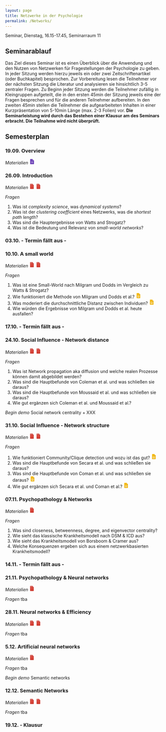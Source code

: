 ```yaml
---
layout: page
title: Netzwerke in der Psychologie
permalink: /Networks/
---
```

Seminar, Dienstag, 16.15-17.45, Seminarraum 11

## Seminarablauf

Das Ziel dieses Seminar ist es einen Überblick über die Anwendung und den Nutzen von Netzwerken für Fragestellungen der Psychologie zu geben. In jeder Sitzung werden hierzu jeweils ein oder zwei Zeitschriftenartikel (oder Buchkapitel) besprochen. Zur Vorbereitung lesen die Teilnehmer vor der nächsten Sitzung die Literatur und analysieren sie hinsichtlich 3-5 zentraler Fragen. Zu Beginn jeder Sitzung werden die Teilnehmer zufällig in Kleingruppen aufgeteilt, die in den ersten 45min der Sitzung jeweils eine der Fragen besprechen und für die anderen Teilnehmer aufbereiten. In den zweiten 45min stellen die Teilnehmer die aufgearbeiteten Inhalten in einer Kurzpräsentation von 5-10min Länge (max. 2-3 Folien) vor. <b>Die Seminarleistung wird durch das Bestehen einer Klausur am des Seminars erbracht. Die Teilnahme wird nicht überprüft.</b>

## Semesterplan

### 19.09. Overview
<i>Materialien</i> <a href="/q0_networks/" ><img src="/images/GoogleForms.png" alt="GoogleIcon" height="18"/></a>

<!--- <a href="{{site.url}}/_Goodchoices/Downloads/Session I.pdf" ><img src="/images/GoogleSlides.png" alt="GoogleIcon" height="18" width = "17"/></a> --->

### 26.09. Introduction

<i>Materialien</i>
<a href="{{site.url}}/_Networks/Literature/Barabasi2012NetworkTakeover.pdf" ><img src="/images/PDFIcon.png" alt="GoogleIcon" height="18" width = "17"/></a>
<a href="{{site.url}}/_Networks/Literature/WattsStrogatz1998CollectiveDynamicsSmallWorld.pdf" ><img src="/images/PDFIcon.png" alt="GoogleIcon" height="18" width = "17"/></a>

<i>Fragen</i>
1. Was ist <i>complexity science</i>, was <i>dynamical systems</i>?
2. Was ist der <i>clustering coefficient</i> eines Netzwerks, was die <i>shortest path length</i>?
3. Was sind die Hauptergebnisse von Watts and Strogatz?
4. Was ist die Bedeutung und Relevanz von <i>small-world networks</i>?

### 03.10. - Termin fällt aus -

### 10.10. A small world

<i>Materialien</i>
<a href="{{site.url}}/_Networks/Literature/Milgram1967SmallWorldProblem.pdf" ><img src="/images/PDFIcon.png" alt="GoogleIcon" height="18" width = "17"/></a>
<a href="{{site.url}}/_Networks/Literature/DoddsEtAl2003SmallWorldByEmail.pdf" ><img src="/images/PDFIcon.png" alt="GoogleIcon" height="18" width = "17"/></a>

<i>Fragen</i>
1. Was ist eine Small-World nach Milgram und Dodds im Vergleich zu Watts & Strogatz?
2. Wie funktioniert die Methode von Milgram und Dodds et al.? <a href="{{site.url}}/_Networks/Presentations/Präsentation_Milgram Methode.pptx" ><img src="/images/GoogleSlides.png" alt="GoogleIcon" height="18" width = "17"/></a>
3. Was moderiert die durchschnittliche Distanz zwischen Individuen? <a href="{{site.url}}/_Networks/Presentations/Moderatoren der durchschnittlichen Distanz.pptx" ><img src="/images/GoogleSlides.png" alt="GoogleIcon" height="18" width = "17"/></a>
4. Wie würden die Ergebnisse von Milgram und Dodds et al. heute ausfallen?

### 17.10. - Termin fällt aus -

### 24.10. Social Influence - Network distance

<i>Materialien</i>
<a href="{{site.url}}/_Networks/Literature/MoussaidEtAl2017PNAS.pdf" ><img src="/images/PDFIcon.png" alt="GoogleIcon" height="18" width = "17"/></a>
<a href="{{site.url}}/_Networks/Literature/ColemanEtAl1957DiffusionOfInnovationAmongPhysicians.pdf" ><img src="/images/PDFIcon.png" alt="GoogleIcon" height="18" width = "17"/></a>

<i>Fragen</i>
1. Was ist Network propagation aka diffusion und welche realen Prozesse können damit abgebildet werden?
2. Was sind die Hauptbefunde von Coleman et al. und was schließen sie daraus?
3. Was sind die Hauptbefunde von Moussaid et al. und was schließen sie daraus?
4. Wie gut ergänzen sich Coleman et al. und Moussaid et al.?

<i>Begin demo</i> Social network centrality + XXX

### 31.10. Social Influence - Network structure

<i>Materialien</i>
<a href="{{site.url}}/_Networks/Literature/SecaraEtAl2016SocialNetworkStructure.pdf" ><img src="/images/PDFIcon.png" alt="GoogleIcon" height="18" width = "17"/></a>
<a href="{{site.url}}/_Networks/Literature/ComanEtAl2016MnemonicConvergence.pdf" ><img src="/images/PDFIcon.png" alt="GoogleIcon" height="18" width = "17"/></a>

<i>Fragen</i>
1. Wie funktioniert Community/Clique detection und wozu ist das gut? <a href="{{site.url}}/_Networks/Presentations/Präsentation1 Frage 1 Netzwerke.pptx" ><img src="/images/GoogleSlides.png" alt="GoogleIcon" height="18" width = "17"/></a>
2. Was sind die Hauptbefunde von Secara et al. und was schließen sie daraus?
3. Was sind die Hauptbefunde von Coman et al. und was schließen sie daraus? <a href="{{site.url}}/_Networks/Presentations/Netzwerke_in_der_Psychologie_5.Sitzung_31.10.17_Praesentation_Gruppe_3_und_4.pdf" ><img src="/images/GoogleSlides.png" alt="GoogleIcon" height="18" width = "17"/></a>
4. Wie gut ergänzen sich Secara et al. und Coman et al.? <a href="{{site.url}}/_Networks/Presentations/Netzwerke_in_der_Psychologie_5.Sitzung_31.10.17_Praesentation_Gruppe_3_und_4.pdf" ><img src="/images/GoogleSlides.png" alt="GoogleIcon" height="18" width = "17"/></a>

### 07.11. Psychopathology & Networks

<i>Materialien</i> 
<a href="{{site.url}}/_Networks/Literature/BorsboomCramer2013AnnualReview.pdf" ><img src="/images/PDFIcon.png" alt="GoogleIcon" height="18" width = "17"/></a>

<i>Fragen</i>
1. Was sind closeness, betweenness, degree, and eigenvector centrality?
2. Wie sieht das klassische Krankheitsmodell nach DSM & ICD aus?
3. Wie sieht das Krankheitsmodell von Borsboom & Cramer aus?
4. Welche Konsequenzen ergeben sich aus einem netzwerkbasierten Krankheitsmodell?

### 14.11. - Termin fällt aus -

### 21.11. Psychopathology & Neural networks

<i>Materialien</i>
<a href="{{site.url}}/_Networks/Literature/Stam2014NeuroDisease&Network.pdf" ><img src="/images/PDFIcon.png" alt="GoogleIcon" height="18" width = "17"/></a>

<i>Fragen</i> tba

### 28.11. Neural networks & Efficiency

<i>Materialien</i> 
<a href="{{site.url}}/_Networks/Literature/BullmoreSporns2012EconomyOfBrainOrganization.pdf" ><img src="/images/PDFIcon.png" alt="GoogleIcon" height="18" width = "17"/></a>
<a href="{{site.url}}/_Networks/Literature/Marteijn2013Brain&Hubs.pdf" ><img src="/images/PDFIcon.png" alt="GoogleIcon" height="18" width = "17"/></a>

<i>Fragen</i> tba

### 5.12. Artificial neural networks

<i>Materialien</i>
<a href="{{site.url}}/_Networks/Literature/BasheerHajmeer2000ANNIntro.pdf" ><img src="/images/PDFIcon.png" alt="GoogleIcon" height="18" width = "17"/></a>

<i>Fragen</i> tba

<i>Begin demo</i> Semantic networks

### 12.12. Semantic Networks

<i>Materialien</i> 
<a href="{{site.url}}/_Networks/Literature/Steyvers & Tenenbaum (2004) - The large-scale structure of semantic netowrks.pdf" ><img src="/images/PDFIcon.png" alt="GoogleIcon" height="18" width = "17"/></a>
<a href="{{site.url}}/_Networks/Literature/MoraisEtAl2013SnowBall.pdf" ><img src="/images/PDFIcon.png" alt="GoogleIcon" height="18" width = "17"/></a>

<i>Fragen</i> tba

### 19.12. - Klausur

